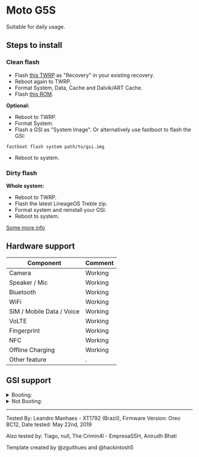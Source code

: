 # Moto G5S

Suitable for daily usage.

## Steps to install

### Clean flash
* Flash [this TWRP](https://forum.xda-developers.com/moto-g5s/development/recovery-unofficial-twrp-recovery-moto-t3916370) as "Recovery" in your existing recovery.
* Reboot again to TWRP.
* Format System, Data, Cache and Dalvik/ART Cache.
* Flash [this ROM](https://forum.xda-developers.com/moto-g5s/development/rom-lineageos-16-0-project-treble-t3932179).

**Optional:**
* Reboot to TWRP.
* Format System.
* Flash a GSI as "System Image". Or alternatively use fastboot to flash the GSI:
```
fastboot flash system path/to/gsi.img
```
* Reboot to system.

### Dirty flash

**Whole system:**
* Reboot to TWRP.
* Flash the latest LineageOS Treble zip.
* Format system and reinstall your GSI.
* Reboot to system.

<!--**Vendor & Boot Images only:**
* Download the latest vendor & boot images [here](https://drive.google.com/folderview?id=1xqfqD4sLJCf6LXsGNFqP-I34qOwPda00).
* Reboot to TWRP.
* Flash the images (Install > Install Image > select partition > select image).
* Reboot to system.-->

[Some more info](https://forum.xda-developers.com/moto-g5s/development/rom-lineageos-16-0-project-treble-t3932179)

## Hardware support

| Component                 |      Comment                                              |
|---------------------------|-----------------------------------------------------------|
| Camera                    | Working                                                   |
| Speaker / Mic             | Working                                                   |
| Bluetooth                 | Working                                                   |
| WiFi                      | Working                                                   |
| SIM / Mobile Data / Voice | Working                                                   |
| VoLTE                     | Working                                                   |
| Fingerprint               | Working                                                   |
| NFC                       | Working                                                   |
| Offline Charging          | Working                                                   |
| Other feature             |.       |

## GSI support

<details><summary>Booting:</summary>
<p>

Syberia Project

Resurrection Remix

Android Open Source Illusion Project

Pixel Experience

ArrowOS

BlissROM

MIUI

Android Open Source Project

PixelDust

LegionOS

LLuviaOS

LiquidRemix

CarbonROM

Evolution X

NitrogenOS

OxygenOS

HydrogenOS

ZUI

ZenUI

Android 10 Beta 4
</p>
</details>

<details><summary>Not Booting:</summary>
<p>

OmniROM

Havoc-OS

LiquidRemix - Other developer

Nubia

RedMagic

Xperia

One UI - GSI is too big for /system
</p>
</details>

---

Tested By: Leandro Manhaes - XT1792 (Brazil), Firmware Version: Oreo BC12, Date tested: May 22nd, 2019

Also tested by: Tiago, null, The Crimin4l - EmpresaSSH, Anirudh Bhati

Template created by @zguithues and @hackintosh5